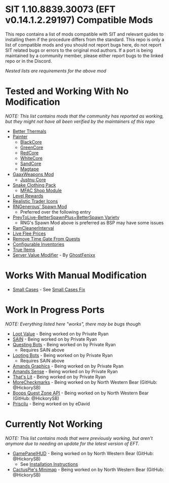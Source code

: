 # SIT 1.10.8839.30073 (EFT v0.14.1.2.29197) Compatible Mods
This repo contains a list of mods compatible with SIT and relevant guides to installing them if the procedure differs from the standard.
This repo is only a list of compatible mods and you should not report bugs here, do not report SIT related bugs or errors to the original mod authors. If a port is being maintained by a community member, please either report bugs to the linked repo or in the Discord.

*Nested lists are requirements for the above mod*


# Tested and Working With No Modification
*NOTE: This list contains mods that the community has reported as working, but they might not have all been verified by the maintainers of this repo*
- [Better Thermals](https://hub.sp-tarkov.com/files/file/1644-better-thermals/)
- [Painter](https://hub.sp-tarkov.com/files/file/1412-painter/)
  - [BlackCore](https://hub.sp-tarkov.com/files/file/1345-blackcore/)
  - [GreenCore](https://hub.sp-tarkov.com/files/file/1260-greencore/)
  - [RedCore](https://hub.sp-tarkov.com/files/file/1225-redcore/)
  - [WhiteCore](https://hub.sp-tarkov.com/files/file/1313-whitecore/)
  - [SandCore](https://hub.sp-tarkov.com/files/file/1379-sandcore-fde-retextures/)
  - [Magtape](https://hub.sp-tarkov.com/files/file/1404-mag-tape/)
- [GaaxWeapons Mod](https://hub.sp-tarkov.com/files/file/1676-gaaxweapons-mod-port/)
  - [Justnu Core](https://hub.sp-tarkov.com/files/file/378-justnu-core/)
- [Snake Clothing Pack](https://hub.sp-tarkov.com/files/file/1422-snake-clothing-pack/)
  - [MFAC Shop Module](https://hub.sp-tarkov.com/files/file/1208-mfac-shop-module/)
- [Level Rewards](https://hub.sp-tarkov.com/files/file/1080-level-rewards/)
- [Realistic Trader Icons](https://hub.sp-tarkov.com/files/file/1141-realistic-trader-icons/)
- [RNGenerous' Spawn Mod](https://github.com/Rngenerous/RNGS_SPAWN_MOD/releases/latest)
  - Preferred over the following entry
- [PreyToLive-BetterSpawnPlus+BetterSpawn Variety](https://e.pcloud.link/publink/show?code=XZPdwnZqbKETcW3gfYu4oIYg6EwhkLvrvT7)
  - RNG's Spawn Mod above is preferred as BSP may have some issues
- [RamCleanerInterval](https://hub.sp-tarkov.com/files/file/1662-ram-cleaner-fix/)
- [Live Flee Prices](https://hub.sp-tarkov.com/files/file/1561-live-flea-prices/)
- [Remove Time Gate From Quests](https://hub.sp-tarkov.com/files/file/1653-remove-time-gate-from-quests/)
- [Configurable Inventories](https://hub.sp-tarkov.com/files/file/1728-configureable-inventories/)
- [True Items](https://hub.sp-tarkov.com/files/file/1651-true-items/)
- [Server Value Modifier](https://drive.google.com/file/d/1zaWjnqhKsV70-nbO3mpgGVS9DErzmwj2/view?usp=sharing) - By [GhostFenixx](https://hub.sp-tarkov.com/files/file/379-server-value-modifier-svm/?highlight=kmc)

# Works With Manual Modification
- [Small Cases](https://hub.sp-tarkov.com/files/file/1318-small-cases-now-with-fannypack/) - See [Small Cases Fix](Guides/Fixes/SMALLCASES.md)

# Work In Progress Ports
*NOTE: Everything listed here "works", there may be bugs though*
- [Loot Value](https://github.com/stayintarkov/SIT-Mod-Ports) - Being worked on by Private Ryan
- [SAIN](https://github.com/stayintarkov/SIT-Mod-Ports) - Being worked on by Private Ryan
- [Questing Bots](https://github.com/stayintarkov/SIT-Mod-Ports) - Being worked on by Private Ryan
  - Requires SAIN above
- [Looting Bots](https://github.com/stayintarkov/SIT-Mod-Ports) - Being worked on by Private Ryan
  - Requires SAIN above
- [Amands Graphics](https://github.com/stayintarkov/SIT-Mod-Ports) - Being worked on by Private Ryan
- [Amands Sense](https://github.com/stayintarkov/SIT-Mod-Ports) - Being worked on by Private Ryan
- [That's Lit](https://github.com/privateryann1/SIT-Mod-Ports/releases/latest) - Being worked on by Private Ryan
- [MoreCheckmarks](https://github.com/stayintarkov/SIT-Mod-Ports) - Being worked on by North Western Bear (GitHub: @HickorySB)
- [Boops Quest Zone API](https://github.com/hickorysb/BoopsQuestZoneAPI-SIT-14/releases/latest) - Being worked on by North Western Bear (GitHub: @HickorySB)
- [Priscilu](https://drive.google.com/file/d/1ZxqkVQywHNomIvlZIhZb7pZJyIYl7-FV/view) - Being worked on by eDavid

# Currently Not Working
*NOTE: This list contains mods that were previously working, but aren't anymore due to needing an update for the latest version of EFT.*
- [GamePanelHUD](https://github.com/hickorysb/Game-Panel-HUD-SIT-Patcher/releases/latest) - Being worked on by North Western Bear (GitHub: @HickorySB)
  - See [Installation Instructions](Guides/Installations/GamePanelHUD.md)
- [CactusPie's Minimap](https://github.com/hickorysb/SPT-Minimap/releases/latest) - Being worked on by North Western Bear (GitHub: @HickorySB)
